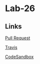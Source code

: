 # Lab-26

## Links
[Pull Request](https://github.com/Schwamman-401-advanced-javascript/Lab-26/pull/1)  

[Travis](https://www.travis-ci.com/Schwamman-401-advanced-javascript/Lab-26)  

[CodeSandbox](https://codesandbox.io/s/github/Schwamman-401-advanced-javascript/Lab-26)